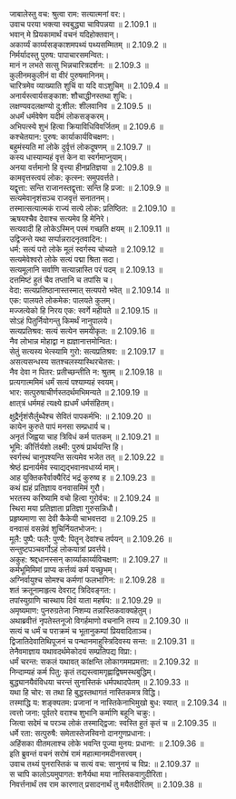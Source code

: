 

  
जाबालेस्तु वच: श्रुत्वा राम: सत्यात्मनां वर:।  
उवाच परया भक्त्या स्वबुद्ध्या चाविपन्नया ॥ 2.109.1 ॥   
भवान् मे प्रियकामार्थं वचनं यदिहोक्तवान्।  
अकार्य्यं कार्य्यसङ्काशमपथ्यं पथ्यसम्मितम् ॥ 2.109.2 ॥   
निर्मर्यादस्तु पुरुष: पापाचारसमन्वित:।  
मानं न लभते सत्सु भिन्नचारित्रदर्शन: ॥ 2.109.3 ॥   
कुलीनमकुलीनं वा वीरं पुरुषमानिनम्।  
चारित्रमेव व्याख्याति शुचिं वा यदि वाऽशुचिम् ॥ 2.109.4 ॥   
अनार्यस्त्वार्यसङ्काश: शौचाद्धीनस्तथा शुचि:।  
लक्षण्यवदलक्षण्यो दु:शील: शीलवानिव ॥ 2.109.5 ॥   
अधर्मं धर्मवेषेण यदीमं लोकसङ्करम्।  
अभिपत्स्ये शुभं हित्वा क्रियाविधिविवर्जितम् ॥ 2.109.6 ॥   
कश्चेतयान: पुरुष: कार्याकार्यविचक्षण:।  
बहुमंस्यति मां लोके दुर्वृत्तं लोकदूषणम् ॥ 2.109.7 ॥   
कस्य धास्याम्यहं वृत्तं केन वा स्वर्गमाप्नुयाम्।  
अनया वर्त्तमानो हि वृत्त्या हीनप्रतिज्ञया ॥ 2.109.8 ॥   
कामवृत्तस्त्वयं लोक: कृत्स्न: समुपवर्त्तते।  
यद्वृत्ता: सन्ति राजानस्तद्वृत्ता: सन्ति हि प्रजा: ॥ 2.109.9 ॥   
सत्यमेवानृशंसञ्च राजवृत्तं सनातनम्।  
तस्मात्सत्यात्मकं राज्यं सत्ये लोक: प्रतिष्ठित: ॥ 2.109.10 ॥   
ऋषयश्चैव देवाश्च सत्यमेव हि मेनिरे।  
सत्यवादी हि लोकेऽस्मिन् परमं गच्छति क्षयम् ॥ 2.109.11 ॥   
उद्विजन्ते यथा सर्प्पान्नरादनृतवादिन:।  
धर्म: सत्यं परो लोके मूलं स्वर्गस्य चोच्यते ॥ 2.109.12 ॥   
सत्यमेवेश्वरो लोके सत्यं पद्मा श्रिता सदा।  
सत्यमूलानि सर्वाणि सत्यान्नास्ति परं पदम् ॥ 2.109.13 ॥   
दत्तमिष्टं हुतं चैव तप्तानि च तपांसि च।  
वेदा: सत्यप्रतिष्ठानास्तस्मात् सत्यपरो भवेत् ॥ 2.109.14 ॥   
एक: पालयते लोकमेक: पालयते कुलम्।  
मज्जत्येको हि निरय एक: स्वर्गे महीयते ॥ 2.109.15 ॥   
सोऽहं पितुर्नियोगन्तु किमर्थं नानुपालये।  
सत्यप्रतिश्रव: सत्यं सत्येन समयीकृत: ॥ 2.109.16 ॥   
नैव लोभान्न मोहाद्वा न ह्यज्ञानात्तमोन्वित:।  
सेतुं सत्यस्य भेत्स्यामि गुरो: सत्यप्रतिश्रव: ॥ 2.109.17 ॥   
असत्यसन्धस्य सतश्चलस्यास्थिरचेतस:।  
नैव देवा न पितर: प्रतीच्छन्तीति न: श्रुतम् ॥ 2.109.18 ॥   
प्रत्यगात्ममिमं धर्मं सत्यं पश्याम्यहं स्वयम्।  
भार: सत्पुरुषाचीर्णस्तदर्थमभिमन्यते ॥ 2.109.19 ॥   
क्षात्त्रं धर्ममहं त्यक्ष्ये ह्यधर्मं धर्मसंहितम्।  
क्षुद्रैर्नृशंसैर्लुब्धैश्च सेवितं पापकर्मभि: ॥ 2.109.20 ॥   
कायेन कुरुते पापं मनसा सम्प्रधार्य च।  
अनृतं जिह्वया चाह त्रिविधं कर्म पातकम् ॥ 2.109.21 ॥   
भूमि: कीर्त्तिर्यशो लक्ष्मी: पुरुषं प्रार्थयन्ति हि।  
स्वर्गस्थं चानुपश्यन्ति सत्यमेव भजेत तत् ॥ 2.109.22 ॥   
श्रेष्ठं ह्यनार्यमेव स्याद्यद्भवानवधार्य्य माम्।  
आह युक्तिकरैर्वाक्यैरिदं भद्रं कुरुष्व ह ॥ 2.109.23 ॥   
कथं ह्यहं प्रतिज्ञाय वनवासमिमं गुरौ।  
भरतस्य करिष्यामि वचो हित्वा गुरोर्वच: ॥ 2.109.24 ॥   
स्थिरा मया प्रतिज्ञाता प्रतिज्ञा गुरुसन्निधौ।  
प्रहृष्यमाणा सा देवी कैकेयी चाभवत्तदा ॥ 2.109.25 ॥   
वनवासं वसन्नेवं शुचिर्नियतभोजन:।  
मूलै: पुष्पै: फलै: पुण्यै: पितॄन् देवांश्च तर्पयन् ॥ 2.109.26 ॥   
सन्तुष्टपञ्चवर्गोऽहं लोकयात्रां प्रवर्त्तये।  
अकुह: श्रद्दधानस्सन् कार्य्याकार्य्यविचक्षण: ॥ 2.109.27 ॥   
कर्मभूमिमिमां प्राप्य कर्त्तव्यं कर्म यच्छुभम्।  
अग्निर्वायुश्च सोमश्च कर्मणां फलभागिन: ॥ 2.109.28 ॥   
शतं क्रतूनामाहृत्य देवराट् त्रिदिवङ्गत:।  
तपांस्युग्राणि चास्थाय दिवं याता महर्षय: ॥ 2.109.29 ॥   
अमृष्यमाण: पुनरुग्रतेजा निशम्य तन्नास्तिकवाक्यहेतुम्।  
अथाब्रवीत्तं नृपतेस्तनूजो विगर्हमाणो वचनानि तस्य ॥ 2.109.30 ॥   
सत्यं च धर्मं च पराक्रमं च भूतानुकम्पां प्रियवादिताञ्च।  
द्विजातिदेवातिथिपूजनं च पन्थानमाहुस्त्रिदिवस्य सन्त: ॥ 2.109.31 ॥   
तेनैवमाज्ञाय यथावदर्थमेकोदयं सम्प्रतिपद्य विप्रा:।  
धर्मं चरन्त: सकलं यथावत् कांक्षन्ति लोकागममप्रमत्ता: ॥ 2.109.32 ॥   
निन्दाम्यहं कर्म पितु: कृतं तद्यस्त्वामगृह्णाद्विषमस्थबुद्धिम्।  
बुद्ध्यानयैवंविधया चरन्तं सुनास्तिकं धर्मपथादपेतम् ॥ 2.109.33 ॥   
यथा हि चोर: स तथा हि बुद्धस्तथागतं नास्तिकमत्र विद्धि।  
तस्माद्धि य: शङ्क्यतम: प्रजानां न नास्तिकेनाभिमुखो बुध: स्यात् ॥ 2.109.34 ॥   
त्वत्तो जना: पूर्वतरे वराश्च शुभानि कर्माणि बहूनि चक्रु:।  
जित्वा सदेमं च परञ्च लोकं तस्माद्द्विजा: स्वस्ति हुतं कृतं च ॥ 2.109.35 ॥   
धर्मे रता: सत्पुरुषै: समेतास्तेजस्विनो दानगुणप्रधाना:।  
अहिंसका वीतमलाश्च लोके भवन्ति पूज्या मुनय: प्रधाना: ॥ 2.109.36 ॥   
इति ब्रुवन्तं वचनं सरोषं रामं महात्मानमदीनसत्त्वम्।  
उवाच तथ्यं पुनरास्तिकं च सत्यं वच: सानुनयं च विप्र: ॥ 2.109.37 ॥   
स चापि कालोऽयमुपागत: शनैर्यथा मया नास्तिकवागुदीरिता।  
निवर्त्तनार्थं तव राम कारणात् प्रसादनार्थं तु मयैतदीरितम् ॥ 2.109.38 ॥   
